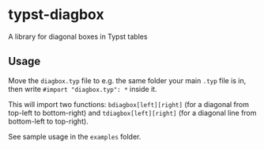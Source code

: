 # typst-diagbox
A library for diagonal boxes in Typst tables

## Usage

Move the `diagbox.typ` file to e.g. the same folder
your main `.typ` file is in, then write
`#import "diagbox.typ": *` inside it.

This will import two functions:
`bdiagbox[left][right]` (for a diagonal from top-left
to bottom-right) and `tdiagbox[left][right]` (for a
diagonal line from bottom-left to top-right).

See sample usage in the `examples` folder.
